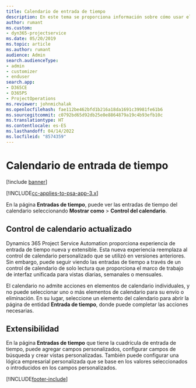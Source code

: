```yaml
---
title: Calendario de entrada de tiempo
description: En este tema se proporciona información sobre cómo usar el calendario de entrada de tiempo.
author: rumant
ms.custom:
- dyn365-projectservice
ms.date: 05/20/2019
ms.topic: article
ms.author: rumant
audience: Admin
search.audienceType:
- admin
- customizer
- enduser
search.app:
- D365CE
- D365PS
- ProjectOperations
ms.reviewer: johnmichalak
ms.openlocfilehash: fae112be462bfd1b216a18da1691c39981fe61b6
ms.sourcegitcommit: c0792bd65d92db25e0e8864879a19c4b93efb10c
ms.translationtype: HT
ms.contentlocale: es-ES
ms.lasthandoff: 04/14/2022
ms.locfileid: "8574359"
---
```

# <a name="time-entry-calendar"></a>Calendario de entrada de tiempo

[!include [banner](../includes/psa-now-project-operations.md)]

[!INCLUDE[cc-applies-to-psa-app-3.x](../includes/cc-applies-to-psa-app-3x.md)]

En la página **Entradas de tiempo**, puede ver las entradas de tiempo del calendario seleccionando **Mostrar como** \> **Control del calendario**.

## <a name="updated-calendar-control"></a>Control de calendario actualizado

Dynamics 365 Project Service Automation proporciona experiencia de entrada de tiempo nueva y extensible. Esta nueva experiencia reemplaza al control de calendario personalizado que se utilizó en versiones anteriores. Sin embargo, puede seguir viendo las entradas de tiempo a través de un control de calendario de solo lectura que proporciona el marco de trabajo de interfaz unificada para vistas diarias, semanales o mensuales.

El calendario no admite acciones en elementos de calendario individuales, y no puede seleccionar uno o más elementos de calendario para su envío o eliminación. En su lugar, seleccione un elemento del calendario para abrir la página de entidad **Entrada de tiempo**, donde puede completar las acciones necesarias.

## <a name="extensibility"></a>Extensibilidad

En la página **Entradas de tiempo** que tiene la cuadrícula de entrada de tiempo, puede agregar campos personalizados, configurar campos de búsqueda y crear vistas personalizadas. También puede configurar una lógica empresarial personalizada que se base en los valores seleccionados o introducidos en los campos personalizados.


[!INCLUDE[footer-include](../includes/footer-banner.md)]
